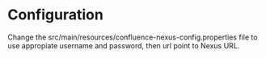 Configuration
=============

Change the src/main/resources/confluence-nexus-config.properties file to use appropiate username and password, then url point to Nexus URL.

